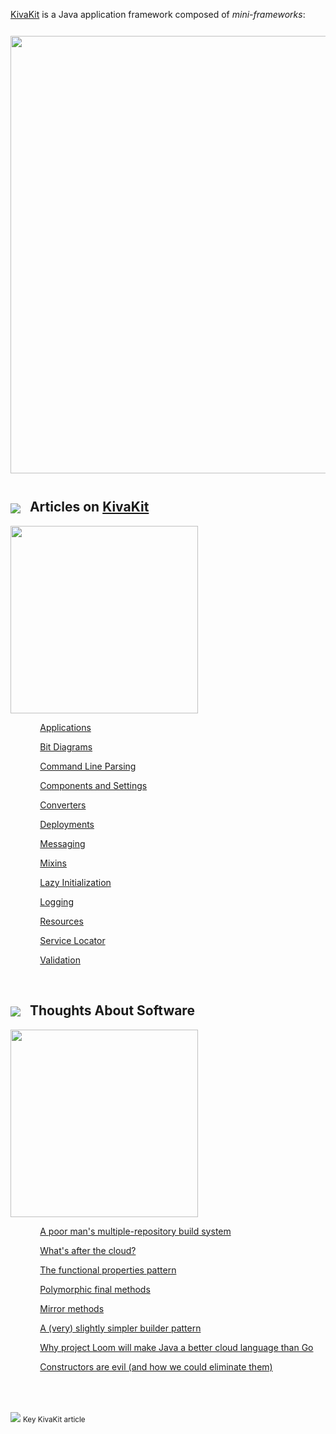 [KivaKit](https://www.kivakit.org) is a Java application framework composed of *mini-frameworks*:

<img src="https://state-of-the-art.org/graphics/mini-frameworks/mini-frameworks.svg" width="700" style="margin-top: 12px; margin-bottom: 12px"/>

## <img src="https://state-of-the-art.org/graphics/kivakit/kivakit-32.png" srcset="https://state-of-the-art.org/graphics/kivakit/kivakit-32-2x.png 2x" style="vertical-align:middle"/> &nbsp; Articles on [KivaKit](https://www.kivakit.org)

<img src="https://www.state-of-the-art.org/graphics/line/line.svg" width="300"/>

&nbsp;&nbsp;&nbsp;&nbsp;&nbsp;&nbsp;&nbsp;&nbsp;&nbsp;&nbsp;&nbsp;
[Applications](_posts/2021-08-10-applications.md) <img src="https://state-of-the-art.org/graphics/star/star.svg" width="16" style="vertical-align:top"/>

&nbsp;&nbsp;&nbsp;&nbsp;&nbsp;&nbsp;&nbsp;&nbsp;&nbsp;&nbsp;&nbsp;
[Bit Diagrams](_posts/2021-07-27-bit-diagram.md)

&nbsp;&nbsp;&nbsp;&nbsp;&nbsp;&nbsp;&nbsp;&nbsp;&nbsp;&nbsp;&nbsp;
[Command Line Parsing](_posts/2021-08-19-command-line.md) <img src="https://state-of-the-art.org/graphics/star/star.svg" width="16" style="vertical-align:top"/>

&nbsp;&nbsp;&nbsp;&nbsp;&nbsp;&nbsp;&nbsp;&nbsp;&nbsp;&nbsp;&nbsp;
[Components and Settings](_posts/2021-08-02-components-and-settings.md) <img src="https://state-of-the-art.org/graphics/star/star.svg" width="16" style="vertical-align:top"/>

&nbsp;&nbsp;&nbsp;&nbsp;&nbsp;&nbsp;&nbsp;&nbsp;&nbsp;&nbsp;&nbsp;
[Converters](_posts/2021-07-13-converters.md) <img src="https://state-of-the-art.org/graphics/star/star.svg" width="16" style="vertical-align:top"/>

&nbsp;&nbsp;&nbsp;&nbsp;&nbsp;&nbsp;&nbsp;&nbsp;&nbsp;&nbsp;&nbsp;
[Deployments](_posts/2021-09-07-deployment.md) <img src="https://state-of-the-art.org/graphics/star/star.svg" width="16" style="vertical-align:top"/>

&nbsp;&nbsp;&nbsp;&nbsp;&nbsp;&nbsp;&nbsp;&nbsp;&nbsp;&nbsp;&nbsp;
[Messaging](_posts/2021-07-07-broadcaster.md) <img src="https://state-of-the-art.org/graphics/star/star.svg" width="16" style="vertical-align:top"/>

&nbsp;&nbsp;&nbsp;&nbsp;&nbsp;&nbsp;&nbsp;&nbsp;&nbsp;&nbsp;&nbsp;
[Mixins](_posts/2021-06-25-mixins.md) <img src="https://state-of-the-art.org/graphics/star/star.svg" width="16" style="vertical-align:top"/>

&nbsp;&nbsp;&nbsp;&nbsp;&nbsp;&nbsp;&nbsp;&nbsp;&nbsp;&nbsp;&nbsp;
[Lazy Initialization](_posts/2021-07-03-lazy.md)

&nbsp;&nbsp;&nbsp;&nbsp;&nbsp;&nbsp;&nbsp;&nbsp;&nbsp;&nbsp;&nbsp;
[Logging](_posts/2021-08-17-logging.md) <img src="https://state-of-the-art.org/graphics/star/star.svg" width="16" style="vertical-align:top"/>

&nbsp;&nbsp;&nbsp;&nbsp;&nbsp;&nbsp;&nbsp;&nbsp;&nbsp;&nbsp;&nbsp;
[Resources](_posts/2021-08-24-resources.md) <img src="https://state-of-the-art.org/graphics/star/star.svg" width="16" style="vertical-align:top"/>

&nbsp;&nbsp;&nbsp;&nbsp;&nbsp;&nbsp;&nbsp;&nbsp;&nbsp;&nbsp;&nbsp;
[Service Locator](_posts/2021-06-23-service-locator.md) <img src="https://state-of-the-art.org/graphics/star/star.svg" width="16" style="vertical-align:top"/>

&nbsp;&nbsp;&nbsp;&nbsp;&nbsp;&nbsp;&nbsp;&nbsp;&nbsp;&nbsp;&nbsp;
[Validation](_posts/2021-07-20-validation.md)

<br/> 

## <img src="https://state-of-the-art.org/graphics/speech/speech-32.png" srcset="https://state-of-the-art.org/graphics/speech/speech-32-2x.png 2x" style="vertical-align:middle"/> &nbsp; Thoughts About Software

<img src="https://www.state-of-the-art.org/graphics/line/line.svg" width="300"/>

&nbsp;&nbsp;&nbsp;&nbsp;&nbsp;&nbsp;&nbsp;&nbsp;&nbsp;&nbsp;&nbsp;
[A poor man's multiple-repository build system](_posts/2021-09-07-kivakit-build.md)

&nbsp;&nbsp;&nbsp;&nbsp;&nbsp;&nbsp;&nbsp;&nbsp;&nbsp;&nbsp;&nbsp;
[What's after the cloud?](_posts/2021-08-17-after-the-cloud.md)

&nbsp;&nbsp;&nbsp;&nbsp;&nbsp;&nbsp;&nbsp;&nbsp;&nbsp;&nbsp;&nbsp;
[The functional properties pattern](_posts/2021-07-27-functional-properties.md)

&nbsp;&nbsp;&nbsp;&nbsp;&nbsp;&nbsp;&nbsp;&nbsp;&nbsp;&nbsp;&nbsp;
[Polymorphic final methods](_posts/2021-07-13-polymorphic-final-methods.md)

&nbsp;&nbsp;&nbsp;&nbsp;&nbsp;&nbsp;&nbsp;&nbsp;&nbsp;&nbsp;&nbsp;
[Mirror methods](_posts/2021-07-05-mirror-methods.md)

&nbsp;&nbsp;&nbsp;&nbsp;&nbsp;&nbsp;&nbsp;&nbsp;&nbsp;&nbsp;&nbsp;
[A (very) slightly simpler builder pattern](_posts/2021-07-04-builder.md)

&nbsp;&nbsp;&nbsp;&nbsp;&nbsp;&nbsp;&nbsp;&nbsp;&nbsp;&nbsp;&nbsp;
[Why project Loom will make Java a better cloud language than Go](_posts/2021-06-28-loom.md)

&nbsp;&nbsp;&nbsp;&nbsp;&nbsp;&nbsp;&nbsp;&nbsp;&nbsp;&nbsp;&nbsp;
[Constructors are evil (and how we could eliminate them)](_posts/2021-06-26-construction.md)

<br/>
<br/>

<img src="https://state-of-the-art.org/graphics/star/star-16.png" srcset="https://state-of-the-art.org/graphics/star/star-16-2x.png 2x" style="vertical-align:middle"/> <sub>Key KivaKit article</sub>
